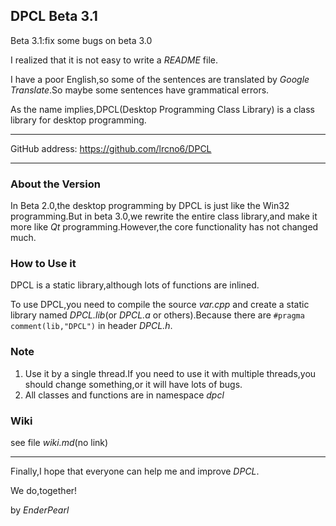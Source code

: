 ## DPCL Beta 3.1

Beta 3.1:fix some bugs on beta 3.0

I realized that it is not easy to write a *README* file.

I have a poor English,so some of the sentences are translated by *Google Translate*.So maybe some sentences have grammatical errors.

As the name implies,DPCL(Desktop Programming Class Library) is a class library for desktop programming.

-----

GitHub address: https://github.com/lrcno6/DPCL

-----

### About the Version

In Beta 2.0,the desktop programming by DPCL is just like the Win32 programming.But in beta 3.0,we rewrite the entire class library,and make it more like *Qt* programming.However,the core functionality has not changed much.

### How to Use it

DPCL is a static library,although lots of functions are inlined.

To use DPCL,you need to compile the source *var.cpp* and create a static library named *DPCL.lib*(or *DPCL.a* or others).Because there are `#pragma comment(lib,"DPCL")` in header *DPCL.h*.

### Note

1. Use it by a single thread.If you need to use it with multiple threads,you should change something,or it will have lots of bugs.
2. All classes and functions are in namespace *dpcl*

### Wiki

see file *wiki.md*(no link)

-----

Finally,I hope that everyone can help me and improve *DPCL*.

We do,together!

by *EnderPearl*